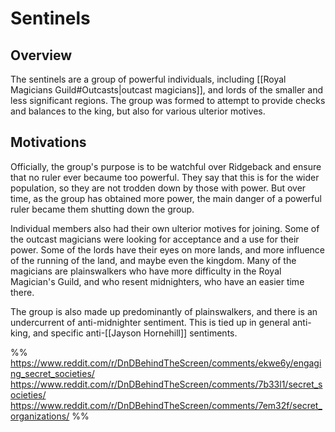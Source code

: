 # Sentinels

## Overview
The sentinels are a group of powerful individuals, including [[Royal Magicians Guild#Outcasts|outcast magicians]], and lords of the smaller and less significant regions. The group was formed to attempt to provide checks and balances to the king, but also for various ulterior motives.

## Motivations
Officially, the group's purpose is to be watchful over Ridgeback and ensure that no ruler ever becaume too powerful. They say that this is for the wider population, so they are not trodden down by those with power. But over time, as the group has obtained more power, the main danger of a powerful ruler became them shutting down the group.

Individual members also had their own ulterior motives for joining. Some of the outcast magicians were looking for acceptance and a use for their power. Some of the lords have their eyes on more lands, and more influence of the running of the land, and maybe even the kingdom. Many of the magicians are plainswalkers who have more difficulty in the Royal Magician's Guild, and who resent midnighters, who have an easier time there.

The group is also made up predominantly of plainswalkers, and there is an undercurrent of anti-midnighter sentiment. This is tied up in general anti-king, and specific anti-[[Jayson Hornehill]] sentiments.

%%
https://www.reddit.com/r/DnDBehindTheScreen/comments/ekwe6y/engaging_secret_societies/
https://www.reddit.com/r/DnDBehindTheScreen/comments/7b33l1/secret_societies/
https://www.reddit.com/r/DnDBehindTheScreen/comments/7em32f/secret_organizations/
%%